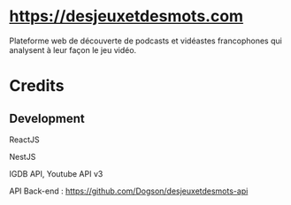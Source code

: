 # https://desjeuxetdesmots.com

Plateforme web de découverte de podcasts et vidéastes francophones qui analysent à leur façon le jeu vidéo.

# Credits

## Development   
ReactJS

NestJS

IGDB API, Youtube API v3

API Back-end : https://github.com/Dogson/desjeuxetdesmots-api
